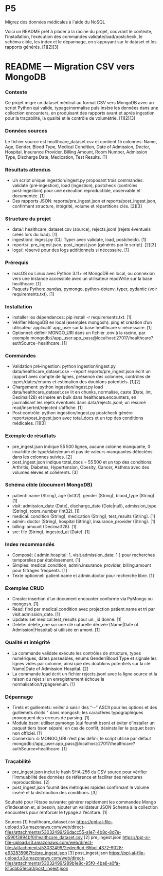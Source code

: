 # P5
Migrez des données médicales à l'aide du NoSQL

Voici un README prêt à placer à la racine du projet, couvrant le contexte, l’installation, l’exécution des commandes validate/load/postcheck, le schéma cible, les index et le dépannage, en s’appuyant sur le dataset et les rapports générés. [1][2][3]

# README — Migration CSV vers MongoDB

### Contexte
Ce projet migre un dataset médical au format CSV vers MongoDB avec un script Python qui valide, typage/normalise puis insère les données dans une collection encounters, en produisant des rapports avant et après ingestion pour la traçabilité, la qualité et le contrôle de volumétrie. [1][2][3]

### Données sources
Le fichier source est healthcare_dataset.csv et contient 15 colonnes: Name, Age, Gender, Blood Type, Medical Condition, Date of Admission, Doctor, Hospital, Insurance Provider, Billing Amount, Room Number, Admission Type, Discharge Date, Medication, Test Results. [1]

### Résultats attendus
- Un script unique ingestion/ingest.py proposant trois commandes: validate (pré‑ingestion), load (ingestion), postcheck (contrôles post‑ingestion) pour une exécution reproductible, observable et documentée. [1]
- Des rapports JSON: reports/pre_ingest.json et reports/post_ingest.json, confirmant structure, intégrité, volume et répartitions clés. [2][3]

### Structure du projet
- data/: healthcare_dataset.csv (source), rejects.jsonl (rejets éventuels créés lors du load). [1]
- ingestion/: ingest.py (CLI Typer avec validate, load, postcheck). [1]
- reports/: pre_ingest.json, post_ingest.json (générés par le script). [2][3]
- logs/: réservé pour des logs additionnels si nécessaire. [1]

### Prérequis
- macOS ou Linux avec Python 3.11+ et MongoDB en local, ou connexion vers une instance accessible avec un utilisateur readWrite sur la base healthcare. [1]
- Paquets Python: pandas, pymongo, python-dotenv, typer, pydantic (voir requirements.txt). [1]

### Installation
- Installer les dépendances: pip install -r requirements.txt. [1]
- Vérifier MongoDB en local (exemples mongosh): ping et création d’un utilisateur applicatif app_user sur la base healthcare si nécessaire. [1]
- Optionnel: définir MONGO_URI dans un fichier .env à la racine, par exemple mongodb://app_user:app_pass@localhost:27017/healthcare?authSource=healthcare. [1]

### Commandes
- Validation pré‑ingestion: python ingestion/ingest.py data/healthcare_dataset.csv --report reports/pre_ingest.json écrit un rapport avec compte de lignes, présence des colonnes, contrôles de types/dates/enums et estimation des doublons potentiels. [1][2]
- Chargement: python ingestion/ingest.py load data/healthcare_dataset.csv lit en chunks, normalise, caste (Date, Int, Decimal128) et insère en bulk dans healthcare.encounters, en journalisant les rejets éventuels dans data/rejects.jsonl; un résumé read/inserted/rejected s’affiche. [1]
- Post‑contrôle: python ingestion/ingest.py postcheck génère reports/post_ingest.json avec total_docs et un top des conditions médicales. [1][3]

### Exemple de résultats
- pre_ingest.json indique 55 500 lignes, aucune colonne manquante, 0 invalidité de type/date/enum et pas de valeurs manquantes détectées dans les colonnes suivies. [2]
- post_ingest.json indique total_docs = 55 500 et un top des conditions: Arthritis, Diabetes, Hypertension, Obesity, Cancer, Asthma avec des volumes élevés et cohérents. [3]

### Schéma cible (document MongoDB)
- patient: name (String), age (Int32), gender (String), blood_type (String). [1]
- visit: admission_date (Date), discharge_date (Date|null), admission_type (String), room_number (Int32). [1]
- medical: condition (String), medication (String), test_results (String). [1]
- admin: doctor (String), hospital (String), insurance_provider (String). [1]
- billing: amount (Decimal128). [1]
- src: file (String), ingested_at (Date). [1]

### Index recommandés
- Composé: { admin.hospital: 1, visit.admission_date: 1 } pour recherches temporelles par établissement. [1]
- Simples: medical.condition, admin.insurance_provider, billing.amount pour filtrages fréquents. [1]
- Texte optionnel: patient.name et admin.doctor pour recherche libre. [1]

### Exemples CRUD
- Create: insertion d’un document encounter conforme via PyMongo ou mongosh. [1]
- Read: find par medical.condition avec projection patient.name et tri par visit.admission_date. [1]
- Update: set medical.test_results pour un _id donné. [1]
- Delete: delete_one sur une clé naturelle dérivée (Name|Date of Admission|Hospital) si utilisée en amont. [1]

### Qualité et intégrité
- La commande validate exécute les contrôles de structure, types numériques, dates parseables, enums Gender/Blood Type et signale les lignes vides par colonne, ainsi que des doublons potentiels sur la clé Name|Date of Admission|Hospital. [2]
- La commande load écrit un fichier rejects.jsonl avec la ligne source et la raison du rejet si un enregistrement échoue la normalisation/typage/enum. [1]

### Dépannage
- Tirets et guillemets: veiller à saisir des “--” ASCII pour les options et des guillemets droits " dans mongosh; les caractères typographiques provoquent des erreurs de parsing. [1]
- Module bson: utiliser pymongo (qui fournit bson) et éviter d’installer un paquet tiers bson séparé; en cas de conflit, désinstaller le paquet bson non officiel. [1]
- Connexion: si MONGO_URI n’est pas défini, le script utilise par défaut mongodb://app_user:app_pass@localhost:27017/healthcare?authSource=healthcare. [1]

### Traçabilité
- pre_ingest.json inclut le hash SHA‑256 du CSV source pour vérifier l’immuabilité des données de référence et faciliter des relectures reproductibles. [2]
- post_ingest.json fournit des métriques rapides confirmant le volume inséré et la distribution des conditions. [3]

Souhaité pour l’étape suivante: générer rapidement les commandes Mongo d’indexation et, si besoin, ajouter un validateur JSON Schema à la collection encounters pour renforcer le typage à l’écriture. [1]

Sources
[1] healthcare_dataset.csv https://ppl-ai-file-upload.s3.amazonaws.com/web/direct-files/attachments/53032499/26dacc55-a1e7-4b8c-8d7e-d590f3894bf0/healthcare_dataset.csv
[2] pre_ingest.json https://ppl-ai-file-upload.s3.amazonaws.com/web/direct-files/attachments/53032499/2edec6cd-65bd-4372-9028-e632835967fc/pre_ingest.json
[3] post_ingest.json https://ppl-ai-file-upload.s3.amazonaws.com/web/direct-files/attachments/53032499/289b1e8c-95f0-4ba6-a0fa-815cbb51eca0/post_ingest.json
